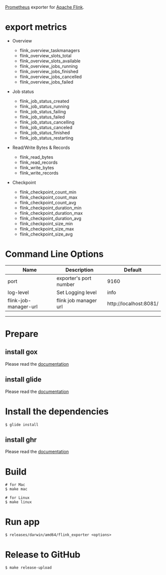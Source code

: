 [Prometheus](https://prometheus.io/) exporter for [Apache Flink](https://flink.apache.org/).

# export metrics

- Overview
  - flink_overview_taskmanagers
  - flink_overview_slots_total
  - flink_overview_slots_available
  - flink_overview_jobs_running
  - flink_overview_jobs_finished
  - flink_overview_jobs_cancelled
  - flink_overview_jobs_failed

- Job status
  - flink_job_status_created
  - flink_job_status_running
  - flink_job_status_failing
  - flink_job_status_failed
  - flink_job_status_cancelling
  - flink_job_status_canceled
  - flink_job_status_finished
  - flink_job_status_restarting

- Read/Write Bytes & Records
  - flink_read_bytes
  - flink_read_records
  - flink_write_bytes
  - flink_write_records

- Checkpoint
  - flink_checkpoint_count_min
  - flink_checkpoint_count_max
  - flink_checkpoint_count_avg
  - flink_checkpoint_duration_min
  - flink_checkpoint_duration_max
  - flink_checkpoint_duration_avg
  - flink_checkpoint_size_min
  - flink_checkpoint_size_max
  - flink_checkpoint_size_avg

# Command Line Options

Name     | Description | Default
---------|-------------|----
port | exporter's port number | 9160
log-level | Set Logging level | info
flink-job-manager-url | flink job manager url | http://localhost:8081/

---

# Prepare

## install gox

Please read the [documentation](https://github.com/mitchellh/gox)

## install glide

Please read the [documentation](https://github.com/Masterminds/glide)

# Install the dependencies

```
$ glide install
```

## install ghr

Please read the [documentation](https://github.com/tcnksm/ghr)

# Build

```
# for Mac
$ make mac

# for Linux
$ make linux
```

# Run app

```
$ releases/darwin/amd64/flink_exporter <options>
```

# Release to GitHub

```
$ make release-upload
```
